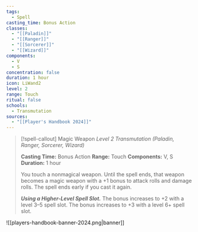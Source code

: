 ```yaml
---
tags:
  - Spell
casting_time: Bonus Action
classes:
  - "[[Paladin]]"
  - "[[Ranger]]"
  - "[[Sorcerer]]"
  - "[[Wizard]]"
components:
  - V
  - S
concentration: false
duration: 1 hour
icon: LiWand2
level: 2
range: Touch
ritual: false
schools:
  - Transmutation
sources: 
  - "[[Player's Handbook 2024]]"
---
```

>[!spell-callout] Magic Weapon
>_Level 2 Transmutation (Paladin, Ranger, Sorcerer, Wizard)_
>
>**Casting Time:** Bonus Action
>**Range:** Touch
>**Components:** V, S
>**Duration:** 1 hour
>
>You touch a nonmagical weapon. Until the spell ends, that weapon becomes a magic weapon with a +1 bonus to attack rolls and damage rolls. The spell ends early if you cast it again.
>
>**_Using a Higher-Level Spell Slot._** The bonus increases to +2 with a level 3–5 spell slot. The bonus increases to +3 with a level 6+ spell slot.


![[players-handbook-banner-2024.png|banner]]